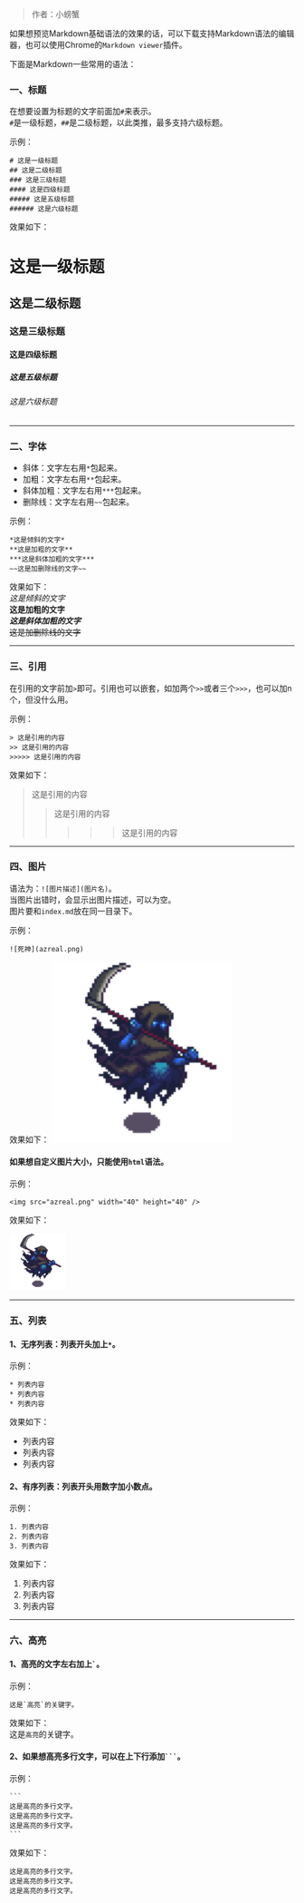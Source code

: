 > 作者：小螃蟹

如果想预览Markdown基础语法的效果的话，可以下载支持Markdown语法的编辑器，也可以使用Chrome的`Markdown viewer`插件。

下面是Markdown一些常用的语法：

### 一、标题

在想要设置为标题的文字前面加`#`来表示。  
`#`是一级标题，`##`是二级标题，以此类推，最多支持六级标题。

示例：
```
# 这是一级标题
## 这是二级标题
### 这是三级标题
#### 这是四级标题
##### 这是五级标题
###### 这是六级标题
```

效果如下：
# 这是一级标题
## 这是二级标题
### 这是三级标题
#### 这是四级标题
##### 这是五级标题
###### 这是六级标题

------

### 二、字体
* 斜体：文字左右用`*`包起来。
* 加粗：文字左右用`**`包起来。
* 斜体加粗：文字左右用`***`包起来。
* 删除线：文字左右用`~~`包起来。


示例：
```
*这是倾斜的文字*
**这是加粗的文字**
***这是斜体加粗的文字***
~~这是加删除线的文字~~
```

效果如下：  
*这是倾斜的文字*  
**这是加粗的文字**  
***这是斜体加粗的文字***  
~~这是加删除线的文字~~

------

### 三、引用
在引用的文字前加`>`即可。引用也可以嵌套，如加两个`>>`或者三个`>>>`，也可以加n个，但没什么用。

示例：
```
> 这是引用的内容
>> 这是引用的内容
>>>>> 这是引用的内容
```

效果如下：
> 这是引用的内容
>> 这是引用的内容
>>>>> 这是引用的内容

------

### 四、图片

语法为：`![图片描述](图片名)`。  
当图片出错时，会显示出图片描述，可以为空。  
图片要和`index.md`放在同一目录下。  

示例：
```
![死神](azreal.png)
```

效果如下：
![死神](monster.png)


#### 如果想自定义图片大小，只能使用`html`语法。

示例：
```
<img src="azreal.png" width="40" height="40" />
```

效果如下：

<img src="monster.png" width="100" height="100" />

------

### 五、列表
#### 1、无序列表：列表开头加上`*`。

示例：
```
* 列表内容
* 列表内容
* 列表内容
```

效果如下：
* 列表内容
* 列表内容
* 列表内容

#### 2、有序列表：列表开头用数字加小数点。

示例：
```
1. 列表内容
2. 列表内容
3. 列表内容
```

效果如下：
1. 列表内容
2. 列表内容
3. 列表内容

------

### 六、高亮

#### 1、高亮的文字左右加上`` ` ``。

示例：
```
这是`高亮`的关键字。
```

效果如下：  
这是`高亮`的关键字。

#### 2、如果想高亮多行文字，可以在上下行添加```` ``` ````。

示例：
````
```
这是高亮的多行文字。
这是高亮的多行文字。
这是高亮的多行文字。
```
````

效果如下：  
```
这是高亮的多行文字。
这是高亮的多行文字。
这是高亮的多行文字。
```


